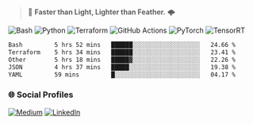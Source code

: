 > :rocket: **Faster than Light, Lighter than Feather.** 🌩️

![Bash](https://img.shields.io/badge/bash-%23121011.svg?style=for-the-badge&logo=gnu-bash&logoColor=white)
![Python](https://img.shields.io/badge/python-3670A0?style=for-the-badge&logo=python&logoColor=ffdd54)
![Terraform](https://img.shields.io/badge/terraform-%235835CC.svg?style=for-the-badge&logo=terraform&logoColor=white)
![GitHub Actions](https://img.shields.io/badge/Github%20Actions-%232671E5.svg?style=for-the-badge&logo=githubactions&logoColor=white)
![PyTorch](https://img.shields.io/badge/torch-%23EE4C2C.svg?style=for-the-badge&logo=pytorch&logoColor=white)
![TensorRT](https://img.shields.io/badge/tensorrt-%234A7C12.svg?style=for-the-badge&logo=nvidia&logoColor=white)
  
<!--START_SECTION:waka-->

```txt
Bash         5 hrs 52 mins   ██████░░░░░░░░░░░░░░░░░░░   24.66 %
Terraform    5 hrs 34 mins   ██████░░░░░░░░░░░░░░░░░░░   23.41 %
Other        5 hrs 18 mins   █████▓░░░░░░░░░░░░░░░░░░░   22.26 %
JSON         4 hrs 37 mins   █████░░░░░░░░░░░░░░░░░░░░   19.38 %
YAML         59 mins         █░░░░░░░░░░░░░░░░░░░░░░░░   04.17 %
```

<!--END_SECTION:waka-->

### 🌐 Social Profiles

<a href="https://medium.com/@shinjeongtae">![Medium](https://img.shields.io/badge/Medium-12100E?style=for-the-badge&logo=medium&logoColor=white)</a> <a href="https://www.linkedin.com/in/jungtae-shin-3137781a8/">![LinkedIn](https://img.shields.io/badge/linkedin-%230077B5.svg?style=for-the-badge&logo=linkedin&logoColor=white)</a>
